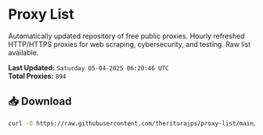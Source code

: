# Proxy List

Automatically updated repository of free public proxies. Hourly refreshed HTTP/HTTPS proxies for web scraping, cybersecurity, and testing. Raw list available.

**Last Updated:** `Saturday 05-04-2025 06:20:46 UTC`  
**Total Proxies:** `894`

## 📥 Download
```bash
curl -O https://raw.githubusercontent.com/theriturajps/proxy-list/main/proxies.txt
